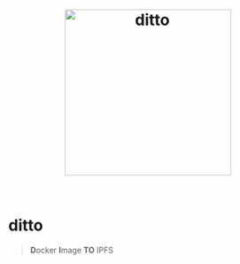 <h1 align="center">
	<img src="https://user-images.githubusercontent.com/168240/42131406-32441d36-7cb6-11e8-97ac-32535ea2530d.png" width="300" alt="ditto" />
	<br>
	<br>
</h1>

# ditto

> **D**ocker **I**mage **TO** IPFS
